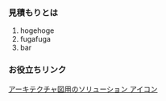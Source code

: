 ### 見積もりとは

1. hogehoge
2. fugafuga
3. bar

### お役立ちリンク
[アーキテクチャ図用のソリューション アイコン](https://cloud.google.com/icons/?hl=ja)
